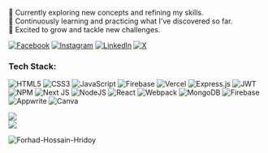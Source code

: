 🔭 Currently exploring new concepts and refining my skills.  
🌱 Continuously learning and practicing what I've discovered so far.  
🚀 Excited to grow and tackle new challenges.

[![Facebook](https://img.shields.io/badge/Facebook-%231877F2.svg?logo=Facebook&logoColor=white)](https://www.facebook.com/forhadhossain.hridoy.7489?mibextid=ZbWKwL) [![Instagram](https://img.shields.io/badge/Instagram-%23E4405F.svg?logo=Instagram&logoColor=white)](https://www.instagram.com/forhadhossainhridoy/) [![LinkedIn](https://img.shields.io/badge/LinkedIn-%230077B5.svg?logo=linkedin&logoColor=white)](www.linkedin.com/in/forhad-hossain-hridoy) [![X](https://img.shields.io/badge/X-black.svg?logo=X&logoColor=white)](https://x.com/forhad7489?t=0ratvbAtb1dvGXJ70CTOqw&s=09) 

### Tech Stack:
 ![HTML5](https://img.shields.io/badge/html5-%23E34F26.svg?style=flat&logo=html5&logoColor=white) ![CSS3](https://img.shields.io/badge/css3-%231572B6.svg?style=flat&logo=css3&logoColor=white) ![JavaScript](https://img.shields.io/badge/javascript-%23323330.svg?style=flat&logo=javascript&logoColor=%23F7DF1E)  ![Firebase](https://img.shields.io/badge/firebase-%23039BE5.svg?style=flat&logo=firebase) ![Vercel](https://img.shields.io/badge/vercel-%23000000.svg?style=flat&logo=vercel&logoColor=white)  ![Express.js](https://img.shields.io/badge/express.js-%23404d59.svg?style=flat&logo=express&logoColor=%2361DAFB)  ![JWT](https://img.shields.io/badge/JWT-black?style=flat&logo=JSON%20web%20tokens) ![NPM](https://img.shields.io/badge/NPM-%23CB3837.svg?style=flat&logo=npm&logoColor=white) ![Next JS](https://img.shields.io/badge/Next-black?style=flat&logo=next.js&logoColor=white) ![NodeJS](https://img.shields.io/badge/node.js-6DA55F?style=flat&logo=node.js&logoColor=white) ![React](https://img.shields.io/badge/react-%2320232a.svg?style=flat&logo=react&logoColor=%2361DAFB) ![Webpack](https://img.shields.io/badge/webpack-%238DD6F9.svg?style=flat&logo=webpack&logoColor=black)  ![MongoDB](https://img.shields.io/badge/MongoDB-%234ea94b.svg?style=flat&logo=mongodb&logoColor=white)   ![Firebase](https://img.shields.io/badge/firebase-a08021?style=flat&logo=firebase&logoColor=ffcd34) ![Appwrite](https://img.shields.io/badge/Appwrite-%23F84B4B.svg?style=flat&logo=appwrite&logoColor=white)  ![Canva](https://img.shields.io/badge/Canva-%2300C4CC.svg?style=flat&logo=Canva&logoColor=white)

![](https://github-readme-streak-stats.herokuapp.com/?user=Forhad-Hossain-Hridoy&theme=dark&hide_border=true)<br/>
![](https://github-readme-stats.vercel.app/api/top-langs/?username=Forhad-Hossain-Hridoy&theme=dark&hide_border=true&include_all_commits=true&count_private=true&layout=compact)
<p align="left"> <img src="https://komarev.com/ghpvc/?username=Forhad-Hossain-Hridoy&label=Profile%20views&color=0bd074&style=flat" alt="Forhad-Hossain-Hridoy" /> </p>

